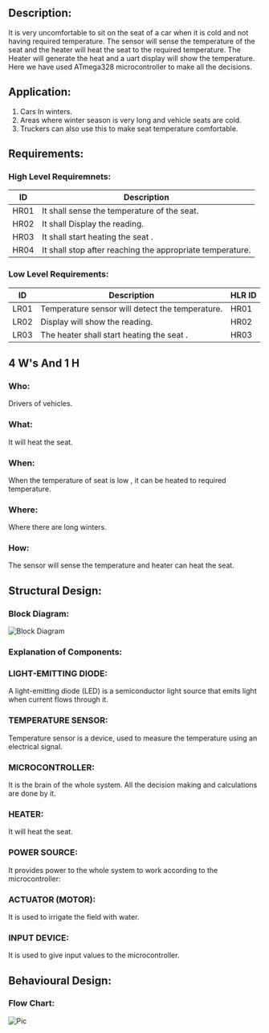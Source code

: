 ## Description:
It is very uncomfortable to sit on the seat of a car when it is cold and not having required temperature. The sensor will sense the temperature of the seat and the heater will heat the seat to the required temperature. The Heater will generate the heat and a uart display will show the temperature. Here we have used ATmega328 microcontroller to make all the decisions.

## Application:
1. Cars In winters.
2. Areas where winter season is very long and vehicle seats are cold.
3. Truckers can also use this to make seat temperature comfortable.
 
## Requirements:

### High Level Requiremnets:
| ID | Description | 
| ----- | ----- | 
| HR01 | It shall sense the temperature of the seat. |
| HR02 | It shall Display the reading. |
| HR03 | It shall start heating the seat . |
| HR04 | It shall stop after reaching the appropriate temperature.|

 ### Low Level Requirements:
| ID | Description | HLR ID |
| ------ | --------- | ------ |
| LR01 | Temperature sensor will detect the temperature. | HR01 |
| LR02 | Display will show the reading. | HR02 |
| LR03 | The heater shall start heating the seat . | HR03 |


## 4 W's And 1 H
### Who:
Drivers of vehicles.
### What:
It will heat the seat.
### When:
When the temperature of seat is low , it can be heated to required temperature.
### Where:
Where there are long winters.
### How:
The sensor will sense the temperature and heater can heat the seat.

## Structural Design:
### Block Diagram:
![Block Diagram](https://user-images.githubusercontent.com/98889318/156899380-c48627df-3d39-4732-8d49-2ffd382b4cf0.png)


### Explanation of Components:

### LIGHT-EMITTING DIODE:
A light-emitting diode (LED) is a semiconductor light source that emits light when current flows through it.

### TEMPERATURE SENSOR:
Temperature sensor is a device, used to measure the temperature using an electrical signal.

### MICROCONTROLLER:
It is the brain of the whole system. All the decision making and calculations are done by it.

### HEATER:
It will heat the seat.

### POWER SOURCE:
It provides power to the whole system to work according to the microcontroller:

### ACTUATOR (MOTOR):
It is used to irrigate the field with water.

### INPUT DEVICE:
It is used to give input values to the microcontroller.


## Behavioural Design:
  ### Flow Chart:
  ![Pic](https://user-images.githubusercontent.com/98889318/156899559-87efacb1-046b-41c0-b7a8-ae1fb064100e.png)
